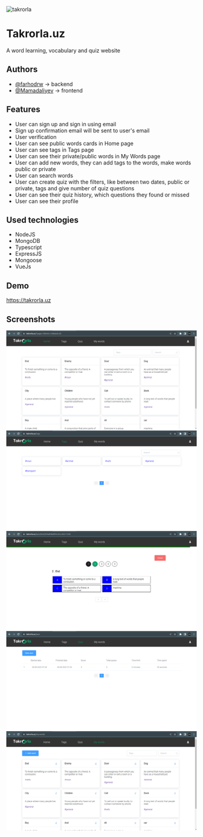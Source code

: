 
![takrorla](https://takrorla.uz/img/logo.c52c114b.png)


# Takrorla.uz

A word learning, vocabulary and quiz website

## Authors

- [@farhodrw](https://www.github.com/farhodrw) -> backend
- [@Mamadaliyev](https://www.github.com/Mamadaliyev) -> frontend


## Features

- User can sign up and sign in using email
- Sign up confirmation email will be sent to user's email
- User verification
- User can see public words cards in Home page
- User can see tags in Tags page
- User can see their private/public words in My Words page
- User can add new words, they can add tags to the words, make words public or private
- User can search words 
- User can create quiz with the filters, like between two dates, public or private, tags and give number of quiz questions
- User can see their quiz history, which questions they found or missed
- User can see their profile


## Used technologies

- NodeJS
- MongoDB
- Typescript
- ExpressJS
- Mongoose
- VueJs
## Demo

https://takrorla.uz


## Screenshots

![App Screenshot](/public/images/Screenshot%20from%202022-08-28%2001-53-56.png)
![App Screenshot](/public/images/Screenshot%20from%202022-08-28%2001-54-10.png)
![App Screenshot](/public/images/Screenshot%20from%202022-08-28%2001-54-49.png)
![App Screenshot](/public/images/Screenshot%20from%202022-08-28%2001-55-16.png)
![App Screenshot](/public/images/Screenshot%20from%202022-08-28%2001-55-24.png)


